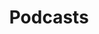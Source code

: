 ---
title: "Podcasts"
description: "Listen to our podcast series featuring guest DJs and artists"
---